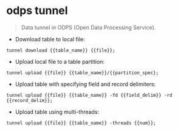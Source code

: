 # odps tunnel

> Data tunnel in ODPS (Open Data Processing Service).

- Download table to local file:

`tunnel download {{table_name}} {{file}};`

- Upload local file to a table partition:

`tunnel upload {{file}} {{table_name}}/{{partition_spec};`

- Upload table with specifying field and record delimiters:

`tunnel upload {{file}} {{table_name}} -fd {{field_delim}} -rd {{record_delim}};`

- Upload table using multi-threads:

`tunnel upload {{file}} {{table_name}} -threads {{num}};`
